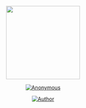 <p align="center">
  <img src="https://raw.githubusercontent.com/hakxcore/Anonymous/main/media/anonymous.png" width="200" height="200"/>
</p>
<p align="center">
<a href="#"><img title="Anonymous" src="https://img.shields.io/badge/-%20ANONYMOUS-green%3FcolorA%3D%2523ff0000%26colorB%3D%2523017e40"></a>
</p>
<p align="center">
<a href="https://github.com/Arareinaruiz"><img title="Author" src="https://img.shields.io/badge/Author-Reina%20Ruiz-red.svg?style=for-the-badge&logo=github"></a>
</p>
